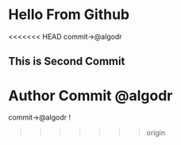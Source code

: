 # Hello From Github 
<<<<<<< HEAD
commit->@algodr
## This is Second Commit
Author Commit @algodr
=======
commit->@algodr !
>>>>>>> origin
